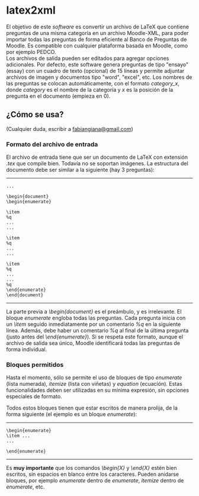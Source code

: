 # latex2xml

El objetivo de este _software_ es convertir un archivo de LaTeX que contiene preguntas de una misma categoría en un archivo Moodle-XML, para poder importar todas las preguntas de forma eficiente al Banco de Preguntas de Moodle. Es compatible con cualquier plataforma basada en Moodle, como por ejemplo PEDCO.  
Los archivos de salida pueden ser editados para agregar opciones adicionales. Por defecto, este software genera preguntas de tipo "ensayo" (essay) con un cuadro de texto (opcional) de 15 líneas y permite adjuntar archivos de imagen y documentos tipo "word", "excel", etc. Los nombres de las preguntas se colocan automáticamente, con el formato *category_x*, donde _category_ es el nombre de la categoría y _x_ es la posición de la pregunta en el documento (empieza en 0).

## ¿Cómo se usa?
(Cualquier duda, escribir a fabiangiana@gmail.com)

### Formato del archivo de entrada

El archivo de entrada tiene que ser un documento de LaTeX con extensión _.tex_ que compile bien. Todavía no se soportan imágenes. La estructura del documento debe ser similar a la siguiente (hay 3 preguntas):

---------------------------------------------
    ...

    \begin{document}  
    \begin{enumerate}

    \item
    %q
    ...
    ...

    \item
    %q
    ...
    ...

    \item
    %q
    ...
    ...
    %q
    \end{enumerate}  
    \end{document}

---------------------------------------------

La parte previa a _\begin{document}_ es el preámbulo, y es irrelevante.  El bloque _enumerate_ engloba todas las preguntas. Cada pregunta inicia con un _\item_ seguido inmediatamente por un comentario _%q_ en la siguiente línea. Además, debe haber un comentario _%q_ al final de la última pregunta (justo antes del _\end{enumerate}_). Si se respeta este formato, aunque el archivo de salida sea único, Moodle identificará todas las preguntas de forma individual.  

### Bloques permitidos

Hasta el momento, sólo se permite el uso de bloques de tipo _enumerate_ (lista numerada), _itemize_ (lista con viñetas) y _equation_ (ecuación). Estas funcionalidades deben ser utilizadas en su mínima expresión, sin opciones especiales de formato.  

Todos estos bloques tienen que estar escritos de manera prolija, de la forma siguiente (el ejemplo es un bloque _enumerate_):

-----------------------------------------------

    \begin{enumerate}
    \item ...
    ...
    
    \end{enumerate}
-----------------------------------------------

Es **muy importante** que los comandos _\begin\{X\}_ y _\end{X}_ estén bien escritos, sin espacios en blanco entre los caracteres. Pueden anidarse bloques, por ejemplo _enumerate_ dentro de _enumerate_, _itemize_ dentro de _enumerate_, etc.
